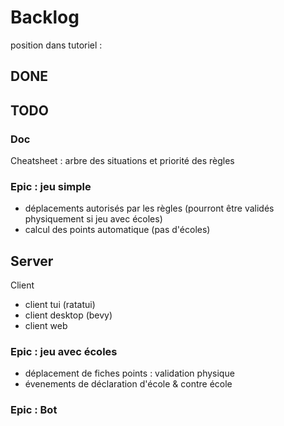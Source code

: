 # Backlog

position dans tutoriel :

## DONE

## TODO

### Doc

Cheatsheet : arbre des situations et priorité des règles


### Epic : jeu simple

- déplacements autorisés par les règles (pourront être validés physiquement si jeu avec écoles)
- calcul des points automatique (pas d'écoles)

Server
- 

Client
- client tui (ratatui)
- client desktop (bevy)
- client web

### Epic : jeu avec écoles
- déplacement de fiches points : validation physique
- évenements de déclaration d'école & contre école

### Epic : Bot
